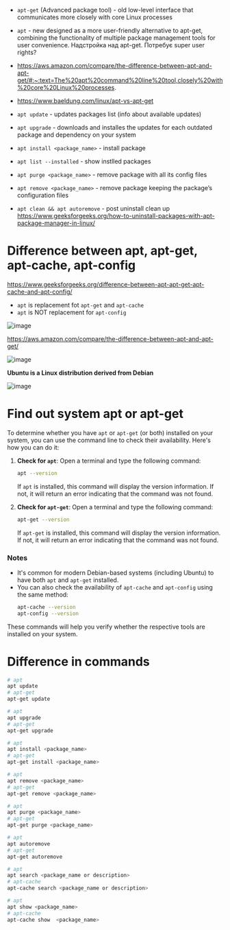 - ```apt-get``` (Advanced package tool) - old low-level interface that communicates more closely with core Linux processes
- ```apt``` - new designed as a more user-friendly alternative to apt-get, combining the functionality of multiple package management tools for user convenience. Надстройка над apt-get. Потребує super user rights?

- https://aws.amazon.com/compare/the-difference-between-apt-and-apt-get/#:~:text=The%20apt%20command%20line%20tool,closely%20with%20core%20Linux%20processes.
- https://www.baeldung.com/linux/apt-vs-apt-get

- ```apt update``` - updates packages list (info about available updates)
- ```apt upgrade``` - downloads and installes the updates for each outdated package and dependency on your system
- ```apt install <package_name>``` - install package

- ```apt list --installed``` - show instlled packages
- ```apt purge <package_name>``` - remove package with all its config files
- ```apt remove <package_name>``` - remove package keeping the package’s configuration files
- ```apt clean && apt autoremove``` - post uninstall clean up https://www.geeksforgeeks.org/how-to-uninstall-packages-with-apt-package-manager-in-linux/

# Difference between apt, apt-get, apt-cache, apt-config

https://www.geeksforgeeks.org/difference-between-apt-apt-get-apt-cache-and-apt-config/

- ```apt``` is replacement fot ```apt-get``` and ```apt-cache```
- ```apt``` is NOT replacement for ```apt-config```

![image](https://github.com/user-attachments/assets/6174ac30-3938-459a-9fc5-f84153898e0d)

https://aws.amazon.com/compare/the-difference-between-apt-and-apt-get/

![image](https://github.com/user-attachments/assets/dad547f7-890f-434b-b9b0-cb8b555ac803)

__Ubuntu is a Linux distribution derived from Debian__

![image](https://github.com/user-attachments/assets/b7bf02b3-6ef7-44b2-9d00-dcb64f9acd3f)

# Find out system apt or apt-get

To determine whether you have `apt` or `apt-get` (or both) installed on your system, you can use the command line to check their availability. Here's how you can do it:

1. **Check for `apt`**:
   Open a terminal and type the following command:
   ```sh
   apt --version
   ```
   If `apt` is installed, this command will display the version information. If not, it will return an error indicating that the command was not found.

2. **Check for `apt-get`**:
   Open a terminal and type the following command:
   ```sh
   apt-get --version
   ```
   If `apt-get` is installed, this command will display the version information. If not, it will return an error indicating that the command was not found.

### Notes
- It's common for modern Debian-based systems (including Ubuntu) to have both `apt` and `apt-get` installed.
- You can also check the availability of `apt-cache` and `apt-config` using the same method:
  ```sh
  apt-cache --version
  apt-config --version
  ```

These commands will help you verify whether the respective tools are installed on your system.

# Difference in commands

```bash
# apt
apt update
# apt-get
apt-get update
```
```bash
# apt
apt upgrade
# apt-get
apt-get upgrade
```
```bash
# apt
apt install <package_name>
# apt-get
apt-get install <package_name>
```
```bash
# apt
apt remove <package_name>
# apt-get
apt-get remove <package_name>
```
```bash
# apt
apt purge <package_name>
# apt-get
apt-get purge <package_name>
```
```bash
# apt
apt autoremove
# apt-get
apt-get autoremove
```
```bash
# apt
apt search <package_name or description>
# apt-cache
apt-cache search <package_name or description>
```
```bash
# apt
apt show <package_name>
# apt-cache
apt-cache show  <package_name> 
```
